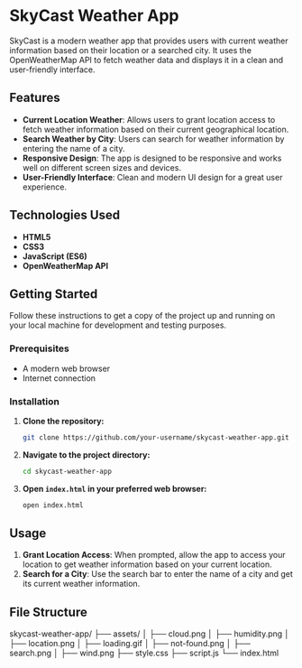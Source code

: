 # SkyCast Weather App

SkyCast is a modern weather app that provides users with current weather information based on their location or a searched city. It uses the OpenWeatherMap API to fetch weather data and displays it in a clean and user-friendly interface.

## Features

- **Current Location Weather**: Allows users to grant location access to fetch weather information based on their current geographical location.
- **Search Weather by City**: Users can search for weather information by entering the name of a city.
- **Responsive Design**: The app is designed to be responsive and works well on different screen sizes and devices.
- **User-Friendly Interface**: Clean and modern UI design for a great user experience.

## Technologies Used

- **HTML5**
- **CSS3**
- **JavaScript (ES6)**
- **OpenWeatherMap API**

## Getting Started

Follow these instructions to get a copy of the project up and running on your local machine for development and testing purposes.

### Prerequisites

- A modern web browser
- Internet connection

### Installation

1. **Clone the repository:**

    ```bash
    git clone https://github.com/your-username/skycast-weather-app.git
    ```

2. **Navigate to the project directory:**

    ```bash
    cd skycast-weather-app
    ```

3. **Open `index.html` in your preferred web browser:**

    ```bash
    open index.html
    ```

## Usage

1. **Grant Location Access**: When prompted, allow the app to access your location to get weather information based on your current location.
2. **Search for a City**: Use the search bar to enter the name of a city and get its current weather information.

## File Structure

skycast-weather-app/
├── assets/
│   ├── cloud.png
│   ├── humidity.png
│   ├── location.png
│   ├── loading.gif
│   ├── not-found.png
│   ├── search.png
│   ├── wind.png
├── style.css
├── script.js
└── index.html
